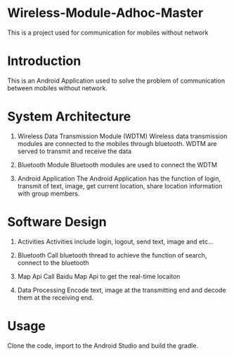 # Wireless-Module-Adhoc-Master
This is a project used for communication for mobiles without network 


# Introduction
This is an Android Application used to solve the problem of communication between mobiles 
without network.

# System Architecture
1. Wireless Data Transmission Module (WDTM)
Wireless data transmission modules are connected to the mobiles through bluetooth. WDTM are served 
to transmit and receive the data

2. Bluetooth Module
Bluetooth modules are used to connect the WDTM

3. Android Application
The Android Application has the function of login, transmit of text, image, get current location, share
location information with group members.

# Software Design
1. Activities
Activities include login, logout, send text, image and etc...

2. Bluetooth
Call bluetooth thread to achieve the function of search, connect to the bluetooth

3. Map Api
Call Baidu Map Api to get the real-time locaiton

4. Data Processing
Encode text, image at the transmitting end and decode them at the receiving end.

# Usage
Clone the code, import to the Android Studio and build the gradle.



